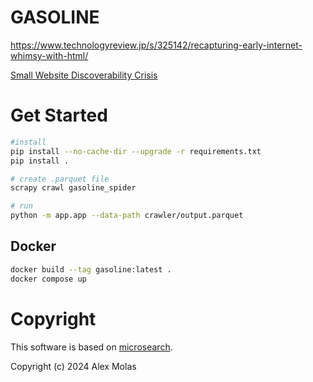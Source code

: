 # GASOLINE

https://www.technologyreview.jp/s/325142/recapturing-early-internet-whimsy-with-html/

[Small Website Discoverability Crisis](https://www.marginalia.nu/log/19-website-discoverability-crisis/)

# Get Started

```bash
#install
pip install --no-cache-dir --upgrade -r requirements.txt
pip install .

# create .parquet file
scrapy crawl gasoline_spider

# run
python -m app.app --data-path crawler/output.parquet
```

## Docker

```bash
docker build --tag gasoline:latest .
docker compose up
```

# Copyright

This software is based on [microsearch](https://github.com/alexmolas/microsearch).

Copyright (c) 2024 Alex Molas
